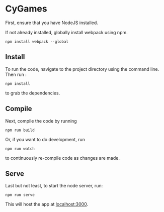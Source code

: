 # CyGames
First, ensure that you have NodeJS installed.

If not already installed, globally install webpack using npm.
```
npm install webpack --global
```
## Install
To run the code, navigate to the project directory using the command line.
Then run :
```
npm install
```
to grab the dependencies.

## Compile
Next, compile the code by running
```
npm run build
```
Or, if you want to do development, run
```
npm run watch
```
to continuously re-compile code as changes are made.

## Serve
Last but not least, to start the node server, run:
```
npm run serve
```
This will host the app at [localhost:3000](http://localhost:3000).
